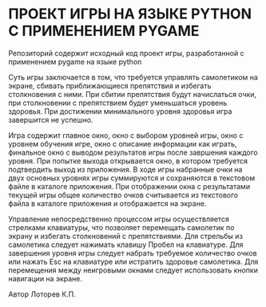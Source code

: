 # ПРОЕКТ ИГРЫ НА ЯЗЫКЕ PYTHON С ПРИМЕНЕНИЕМ PYGAME
Репозиторий содержит исходный код проект игры, разработанной с применением pygame на языке python

Суть игры заключается в том, что требуется управлять самолетиком на экране, сбивать приближающиеся препятствия и избегать столкновения с ними.
При сбитии препятствия будут начислаться очки, при столкновении с препятствием будет уменьшаться уровень здоровья. При достижении минимального уровня здоровья игра завершится не успешно.

Игра содержит главное окно, окно с выбором уровней игры, окно с уровнем обучения игре, окно с описание информации как играть, финальное окно с выводом результатов игры после завршения каждого уровня.
При попытке выхода открывается окно, в котором требуется подтвердить выход из приложения.
В ходе игры набранные очки на двух основных уровнях игры суммируются и сохраняются в текстовом файле в каталоге приложения.
При отображении окна с результатами текущей игры общее количество очков считывается из текстового файла в каталоге приложения и отображается на экране.

Управление непосредственно процессом игры осуществляется стрелками клавиатуры, что позволяет перемещать самолетик по экрану и избегать столкновений с препятствиями.
Для стрельбы из самолетика следует нажимать клавишу Пробел на клавиатуре.
Для завершения уровня игры следует набрать требуемое количество очков или нажать Esc на клавиатуре или истратить здоровье самолетика.
Для перемещения между неигровыми окнами следует использовать кнопки навигации на экране.

Автор Лоторев К.П.
